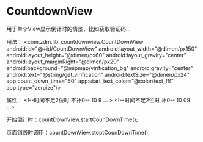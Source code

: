 # CountdownView
用于单个View显示倒计时的情景，比如获取验证码...

用法：
     <com.zdm.lib_countdownview.CountDownView
                android:id="@+id/CountDownView"
                android:layout_width="@dimen/px150"
                android:layout_height="@dimen/px60"
                android:layout_gravity="center"
                android:layout_marginRight="@dimen/px20"
                android:background="@mipmap/virification_bg"
                android:gravity="center"
                android:text="@string/get_virification"
                android:textSize="@dimen/px24"
                app:count_down_time="60"
                app:start_text_color="@color/text_fff"
                app:type="zeroize"/>

属性：
      <!--倒计时-->
            <attr name="count_down_time" format="integer"/>
            <!--开始显示的文字-->
            <attr name="start_text" format="string"/>
            <!--倒计时显示的文字-->
            <attr name="count_down_text" format="string"/>
            <!--倒计时结束显示的文字-->
            <attr name="end_text" format="string"/>
            <!--颜色-->
            <attr name="start_text_color" format="color"/>
            <attr name="count_down_text_color" format="color"/>
            <attr name="end_text_color" format="color"/>
            <!--倒计时样式-->
            <attr name="type" format="enum">
                <!--时间不足2位时 不补0-- 10 9 ... >
                <enum name="normal" value="0" />
                 <!--时间不足2位时  补0-- 10 09 ...>
                <enum name="zeroize" value="1" />
            </attr>

开始倒计时：countDownView.startCounDownTime();

页面销毁时调用：countDownView.stoptCounDownTime();